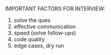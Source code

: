 IMPORTANT FACTORS FOR INTERVIEW:
1. solve the ques
2. effective communication
3. speed (solve follow-ups)
4. code quality
5. edge cases, dry run
